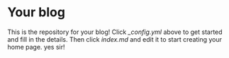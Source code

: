 # Your blog

This is the repository for your blog! Click *_config.yml* above to get started and fill in the details. Then click *index.md* and edit it to start creating your home page.
yes sir!
